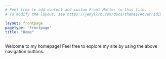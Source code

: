 ```yaml
---
# Feel free to add content and custom Front Matter to this file.
# To modify the layout, see https://jekyllrb.com/docs/themes/#overriding-theme-defaults

layout: frontpage
pagetype: "frontpage"
title: "Home"
---
```

Welcome to my homepage! Feel free to explore my site by using the above navigation buttons.
